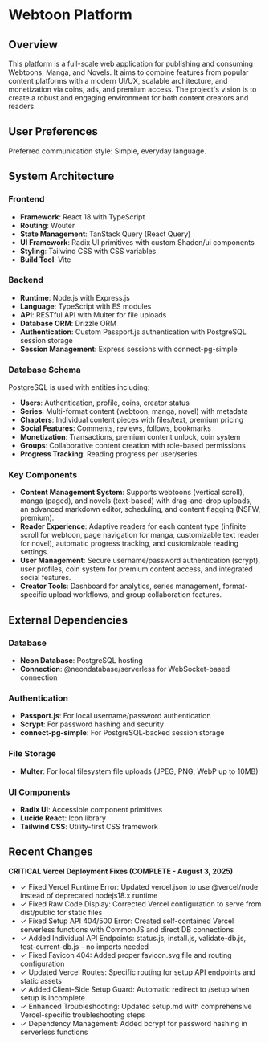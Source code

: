 # Webtoon Platform

## Overview
This platform is a full-scale web application for publishing and consuming Webtoons, Manga, and Novels. It aims to combine features from popular content platforms with a modern UI/UX, scalable architecture, and monetization via coins, ads, and premium access. The project's vision is to create a robust and engaging environment for both content creators and readers.

## User Preferences
Preferred communication style: Simple, everyday language.

## System Architecture

### Frontend
- **Framework**: React 18 with TypeScript
- **Routing**: Wouter
- **State Management**: TanStack Query (React Query)
- **UI Framework**: Radix UI primitives with custom Shadcn/ui components
- **Styling**: Tailwind CSS with CSS variables
- **Build Tool**: Vite

### Backend
- **Runtime**: Node.js with Express.js
- **Language**: TypeScript with ES modules
- **API**: RESTful API with Multer for file uploads
- **Database ORM**: Drizzle ORM
- **Authentication**: Custom Passport.js authentication with PostgreSQL session storage
- **Session Management**: Express sessions with connect-pg-simple

### Database Schema
PostgreSQL is used with entities including:
- **Users**: Authentication, profile, coins, creator status
- **Series**: Multi-format content (webtoon, manga, novel) with metadata
- **Chapters**: Individual content pieces with files/text, premium pricing
- **Social Features**: Comments, reviews, follows, bookmarks
- **Monetization**: Transactions, premium content unlock, coin system
- **Groups**: Collaborative content creation with role-based permissions
- **Progress Tracking**: Reading progress per user/series

### Key Components
- **Content Management System**: Supports webtoons (vertical scroll), manga (paged), and novels (text-based) with drag-and-drop uploads, an advanced markdown editor, scheduling, and content flagging (NSFW, premium).
- **Reader Experience**: Adaptive readers for each content type (infinite scroll for webtoon, page navigation for manga, customizable text reader for novel), automatic progress tracking, and customizable reading settings.
- **User Management**: Secure username/password authentication (scrypt), user profiles, coin system for premium content access, and integrated social features.
- **Creator Tools**: Dashboard for analytics, series management, format-specific upload workflows, and group collaboration features.

## External Dependencies

### Database
- **Neon Database**: PostgreSQL hosting
- **Connection**: @neondatabase/serverless for WebSocket-based connection

### Authentication
- **Passport.js**: For local username/password authentication
- **Scrypt**: For password hashing and security
- **connect-pg-simple**: For PostgreSQL-backed session storage

### File Storage
- **Multer**: For local filesystem file uploads (JPEG, PNG, WebP up to 10MB)

### UI Components
- **Radix UI**: Accessible component primitives
- **Lucide React**: Icon library
- **Tailwind CSS**: Utility-first CSS framework

## Recent Changes

**CRITICAL Vercel Deployment Fixes (COMPLETE - August 3, 2025)**
- ✓ Fixed Vercel Runtime Error: Updated vercel.json to use @vercel/node instead of deprecated nodejs18.x runtime
- ✓ Fixed Raw Code Display: Corrected Vercel configuration to serve from dist/public for static files
- ✓ Fixed Setup API 404/500 Error: Created self-contained Vercel serverless functions with CommonJS and direct DB connections
- ✓ Added Individual API Endpoints: status.js, install.js, validate-db.js, test-current-db.js - no imports needed
- ✓ Fixed Favicon 404: Added proper favicon.svg file and routing configuration
- ✓ Updated Vercel Routes: Specific routing for setup API endpoints and static assets
- ✓ Added Client-Side Setup Guard: Automatic redirect to /setup when setup is incomplete
- ✓ Enhanced Troubleshooting: Updated setup.md with comprehensive Vercel-specific troubleshooting steps
- ✓ Dependency Management: Added bcrypt for password hashing in serverless functions